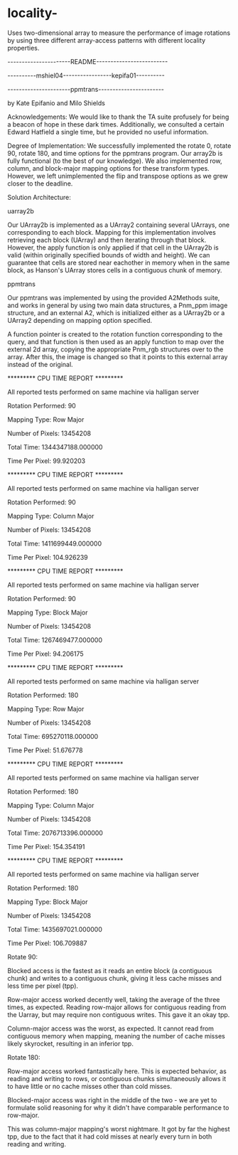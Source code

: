 # locality-
Uses two-dimensional array to measure the performance of image rotations by using three different array-access patterns with different locality properties. 

----------------------README-------------------------

----------mshiel04-----------------kepifa01----------

----------------------ppmtrans-----------------------

by Kate Epifanio and Milo Shields

Acknowledgements: We would like to thank the TA suite
profusely for being a beacon of hope in these dark
times. Additionally, we consulted a certain Edward
Hatfield a single time, but he provided no useful
information.

Degree of Implementation: We successfully implemented
the rotate 0, rotate 90, rotate 180, and time options
for the ppmtrans program. Our array2b is fully
functional (to the best of our knowledge). We also 
implemented row, column, and block-major mapping
options for these transform types.
However, we left unimplemented the flip and transpose
options as we grew closer to the deadline.

Solution Architecture:

uarray2b

Our UArray2b is implemented as a UArray2 containing
several UArrays, one corresponding to each block.
Mapping for this implementation involves retrieving
each block (UArray) and then iterating through that
block. However, the apply function is only applied
if that cell in the UArray2b is valid (within
originally specified bounds of width and height).
We can guarantee that cells are stored near
eachother in memory when in the same block, as
Hanson's UArray stores cells in a contiguous chunk
of memory.

ppmtrans

Our ppmtrans was implemented by using the provided
A2Methods suite, and works in general by using two
main data structures, a Pnm_ppm image structure,
and an external A2, which is initialized either
as a UArray2b or a UArray2 depending on mapping
option specified.

A function pointer is created to the rotation
function corresponding to the query, and that
function is then used as an apply function to 
map over the external 2d array, copying the
appropriate Pnm_rgb structures over to the array.
After this, the image is changed so that it points
to this external array instead of the original.


********* CPU TIME REPORT *********


All reported tests performed on same machine via halligan server

Rotation Performed:      90

Mapping Type:      Row Major

Number of Pixels:      13454208

Total Time:      1344347188.000000

Time Per Pixel:      99.920203

********* CPU TIME REPORT *********


All reported tests performed on same machine via halligan server

Rotation Performed:      90

Mapping Type:      Column Major

Number of Pixels:      13454208

Total Time:      1411699449.000000

Time Per Pixel:      104.926239

********* CPU TIME REPORT *********


All reported tests performed on same machine via halligan server

Rotation Performed:      90

Mapping Type:      Block Major

Number of Pixels:      13454208

Total Time:      1267469477.000000

Time Per Pixel:      94.206175

********* CPU TIME REPORT *********


All reported tests performed on same machine via halligan server

Rotation Performed:      180

Mapping Type:      Row Major

Number of Pixels:      13454208

Total Time:      695270118.000000

Time Per Pixel:      51.676778

********* CPU TIME REPORT *********


All reported tests performed on same machine via halligan server

Rotation Performed:      180

Mapping Type:      Column Major

Number of Pixels:      13454208

Total Time:      2076713396.000000

Time Per Pixel:      154.354191

********* CPU TIME REPORT *********


All reported tests performed on same machine via halligan server

Rotation Performed:      180

Mapping Type:      Block Major

Number of Pixels:      13454208

Total Time:      1435697021.000000

Time Per Pixel:      106.709887



Rotate 90:

Blocked access is the fastest as it reads an entire block
(a contiguous chunk) and writes to a contiguous chunk, giving
it less cache misses and less time per pixel (tpp).

Row-major access worked decently well, taking the average of 
the three times, as expected. Reading row-major allows for
contiguous reading from the Uarray, but may require non
contiguous writes. This gave it an okay tpp.

Column-major access was the worst, as expected. It cannot
read from contiguous memory when mapping, meaning the number
of cache misses likely skyrocket, resulting in an inferior
tpp.


Rotate 180:

Row-major access worked fantastically here. This is expected
behavior, as reading and writing to rows, or contiguous
chunks simultaneously allows it to have little or no cache
misses other than cold misses.

Blocked-major access was right in the middle of the two -
we are yet to formulate solid reasoning for why it didn't
have comparable performance to row-major.

This was column-major mapping's worst nightmare. It got
by far the highest tpp, due to the fact that it had cold
misses at nearly every turn in both reading and writing.
